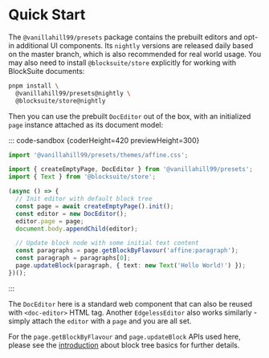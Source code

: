 # Quick Start

The `@vanillahill99/presets` package contains the prebuilt editors and opt-in additional UI components. Its `nightly` versions are released daily based on the master branch, which is also recommended for real world usage. You may also need to install `@blocksuite/store` explicitly for working with BlockSuite documents:

```sh
pnpm install \
  @vanillahill99/presets@nightly \
  @blocksuite/store@nightly
```

Then you can use the prebuilt `DocEditor` out of the box, with an initialized `page` instance attached as its document model:

::: code-sandbox {coderHeight=420 previewHeight=300}

```ts /index.ts [active]
import '@vanillahill99/presets/themes/affine.css';

import { createEmptyPage, DocEditor } from '@vanillahill99/presets';
import { Text } from '@blocksuite/store';

(async () => {
  // Init editor with default block tree
  const page = await createEmptyPage().init();
  const editor = new DocEditor();
  editor.page = page;
  document.body.appendChild(editor);

  // Update block node with some initial text content
  const paragraphs = page.getBlockByFlavour('affine:paragraph');
  const paragraph = paragraphs[0];
  page.updateBlock(paragraph, { text: new Text('Hello World!') });
})();
```

:::

The `DocEditor` here is a standard web component that can also be reused with `<doc-editor>` HTML tag. Another `EdgelessEditor` also works similarly - simply attach the `editor` with a `page` and you are all set.

For the `page.getBlockByFlavour` and `page.updateBlock` APIs used here, please see the [introduction](./working-with-block-tree#block-tree-basics) about block tree basics for further details.
